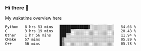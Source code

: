 ### Hi there 👋

<!--
**Jassy930/Jassy930** is a ✨ _special_ ✨ repository because its `README.md` (this file) appears on your GitHub profile.

Here are some ideas to get you started:

- 🔭 I’m currently working on ...
- 🌱 I’m currently learning ...
- 👯 I’m looking to collaborate on ...
- 🤔 I’m looking for help with ...
- 💬 Ask me about ...
- 📫 How to reach me: ...
- 😄 Pronouns: ...
- ⚡ Fun fact: ...
-->

My wakatime overview here
<!--START_SECTION:waka-->
```text
Python   8 hrs 53 mins   █████████████▓░░░░░░░░░░░   54.66 % 
C        3 hrs 19 mins   █████░░░░░░░░░░░░░░░░░░░░   20.48 % 
Other    1 hr 56 mins    ███░░░░░░░░░░░░░░░░░░░░░░   11.94 % 
CMake    57 mins         █▒░░░░░░░░░░░░░░░░░░░░░░░   05.89 % 
C++      56 mins         █▒░░░░░░░░░░░░░░░░░░░░░░░   05.78 % 
```
<!--END_SECTION:waka-->
